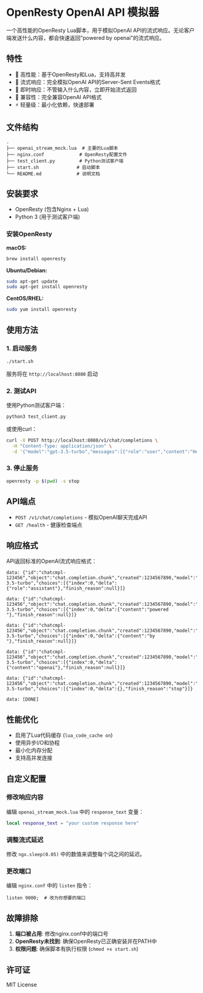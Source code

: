 # OpenResty OpenAI API 模拟器

一个高性能的OpenResty Lua脚本，用于模拟OpenAI API的流式响应。无论客户端发送什么内容，都会快速返回"powered by openai"的流式响应。

## 特性

- 🚀 高性能：基于OpenResty和Lua，支持高并发
- 📡 流式响应：完全模拟OpenAI API的Server-Sent Events格式
- 🔄 即时响应：不管输入什么内容，立即开始流式返回
- 🎯 兼容性：完全兼容OpenAI API格式
- ⚡ 轻量级：最小化依赖，快速部署

## 文件结构

```
.
├── openai_stream_mock.lua  # 主要的Lua脚本
├── nginx.conf             # OpenResty配置文件
├── test_client.py         # Python测试客户端
├── start.sh              # 启动脚本
└── README.md             # 说明文档
```

## 安装要求

- OpenResty (包含Nginx + Lua)
- Python 3 (用于测试客户端)

### 安装OpenResty

**macOS:**
```bash
brew install openresty
```

**Ubuntu/Debian:**
```bash
sudo apt-get update
sudo apt-get install openresty
```

**CentOS/RHEL:**
```bash
sudo yum install openresty
```

## 使用方法

### 1. 启动服务

```bash
./start.sh
```

服务将在 `http://localhost:8080` 启动

### 2. 测试API

使用Python测试客户端：
```bash
python3 test_client.py
```

或使用curl：
```bash
curl -X POST http://localhost:8080/v1/chat/completions \
  -H "Content-Type: application/json" \
  -d '{"model":"gpt-3.5-turbo","messages":[{"role":"user","content":"Hello"}],"stream":true}'
```

### 3. 停止服务

```bash
openresty -p $(pwd) -s stop
```

## API端点

- `POST /v1/chat/completions` - 模拟OpenAI聊天完成API
- `GET /health` - 健康检查端点

## 响应格式

API返回标准的OpenAI流式响应格式：

```
data: {"id":"chatcmpl-123456","object":"chat.completion.chunk","created":1234567890,"model":"gpt-3.5-turbo","choices":[{"index":0,"delta":{"role":"assistant"},"finish_reason":null}]}

data: {"id":"chatcmpl-123456","object":"chat.completion.chunk","created":1234567890,"model":"gpt-3.5-turbo","choices":[{"index":0,"delta":{"content":"powered "},"finish_reason":null}]}

data: {"id":"chatcmpl-123456","object":"chat.completion.chunk","created":1234567890,"model":"gpt-3.5-turbo","choices":[{"index":0,"delta":{"content":"by "},"finish_reason":null}]}

data: {"id":"chatcmpl-123456","object":"chat.completion.chunk","created":1234567890,"model":"gpt-3.5-turbo","choices":[{"index":0,"delta":{"content":"openai"},"finish_reason":null}]}

data: {"id":"chatcmpl-123456","object":"chat.completion.chunk","created":1234567890,"model":"gpt-3.5-turbo","choices":[{"index":0,"delta":{},"finish_reason":"stop"}]}

data: [DONE]
```

## 性能优化

- 启用了Lua代码缓存 (`lua_code_cache on`)
- 使用异步I/O和协程
- 最小化内存分配
- 支持高并发连接

## 自定义配置

### 修改响应内容

编辑 `openai_stream_mock.lua` 中的 `response_text` 变量：

```lua
local response_text = "your custom response here"
```

### 调整流式延迟

修改 `ngx.sleep(0.05)` 中的数值来调整每个词之间的延迟。

### 更改端口

编辑 `nginx.conf` 中的 `listen` 指令：

```nginx
listen 9000;  # 改为你想要的端口
```

## 故障排除

1. **端口被占用**: 修改nginx.conf中的端口号
2. **OpenResty未找到**: 确保OpenResty已正确安装并在PATH中
3. **权限问题**: 确保脚本有执行权限 (`chmod +x start.sh`)

## 许可证

MIT License